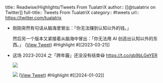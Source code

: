 title:: Readwise/Highlights/Tweets From TualatriX
author:: [[@tualatrix on Twitter]]
full-title:: Tweets From TualatriX
category:: #tweets
url:: https://twitter.com/tualatrix

- 刚刚突然有句话从脑海里冒出：「你无法赚到认知以外的钱。」
  
  然后另一个版本又紧接着从脑海中冒出：「你无法用 AI 创造出认知以外的东西。」 ([View Tweet](https://twitter.com/tualatrix/status/1638026097622417408)) #Highlight #[[2023-03-21]]
- 这场 2023-2024 之「跨年霾」还没没有结束😷 https://t.co/gb9bLGeYER
  
  ![](https://pbs.twimg.com/media/GCzH4Ikb0AAjHeR.jpg)
  
  ![](https://pbs.twimg.com/media/GCzH4IQasAApzBp.jpg) ([View Tweet](https://twitter.com/tualatrix/status/1741986928642470026)) #Highlight #[[2024-01-02]]